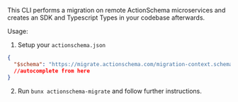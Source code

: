 This CLI performs a migration on remote ActionSchema microservices and creates an SDK and Typescript Types in your codebase afterwards.

Usage:

1. Setup your `actionschema.json`

```json
{
  "$schema": "https://migrate.actionschema.com/migration-context.schema.json"
  //autocomplete from here
}
```

2. Run `bunx actionschema-migrate` and follow further instructions.
